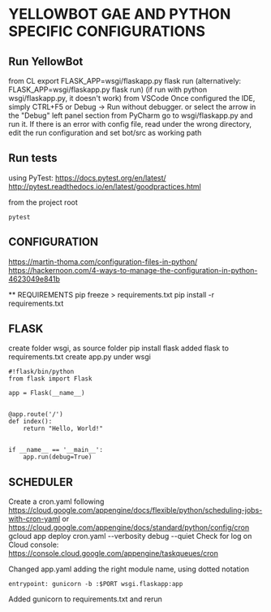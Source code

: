 # YELLOWBOT GAE AND PYTHON SPECIFIC CONFIGURATIONS

## Run YellowBot

from CL
  export FLASK_APP=wsgi/flaskapp.py
  flask run
  (alternatively: FLASK_APP=wsgi/flaskapp.py flask run)
  (if run with python wsgi/flaskapp.py, it doesn't work)
from VSCode
  Once configured the IDE, simply CTRL+F5 or Debug -> Run without debugger. or select the arrow in the "Debug" left panel section
from PyCharm
  go to wsgi/flaskapp.py and run it. If there is an error with config file, read under the wrong directory, edit the run configuration and set bot/src as working path



## Run tests
using PyTest: https://docs.pytest.org/en/latest/
http://pytest.readthedocs.io/en/latest/goodpractices.html

from the project root
```
pytest
```


## CONFIGURATION
https://martin-thoma.com/configuration-files-in-python/
https://hackernoon.com/4-ways-to-manage-the-configuration-in-python-4623049e841b


** REQUIREMENTS
pip freeze > requirements.txt
pip install -r requirements.txt


## FLASK
create folder wsgi, as source folder
pip install flask
added flask to requirements.txt
create app.py under wsgi
```
#!flask/bin/python
from flask import Flask

app = Flask(__name__)


@app.route('/')
def index():
    return "Hello, World!"


if __name__ == '__main__':
    app.run(debug=True)
```




## SCHEDULER
Create a cron.yaml following
https://cloud.google.com/appengine/docs/flexible/python/scheduling-jobs-with-cron-yaml
or
https://cloud.google.com/appengine/docs/standard/python/config/cron
gcloud app deploy cron.yaml --verbosity debug --quiet
Check for log on Cloud console: https://console.cloud.google.com/appengine/taskqueues/cron
 

Changed app.yaml adding the right module name, using dotted notation
```
entrypoint: gunicorn -b :$PORT wsgi.flaskapp:app
```

Added gunicorn to requirements.txt and rerun 
